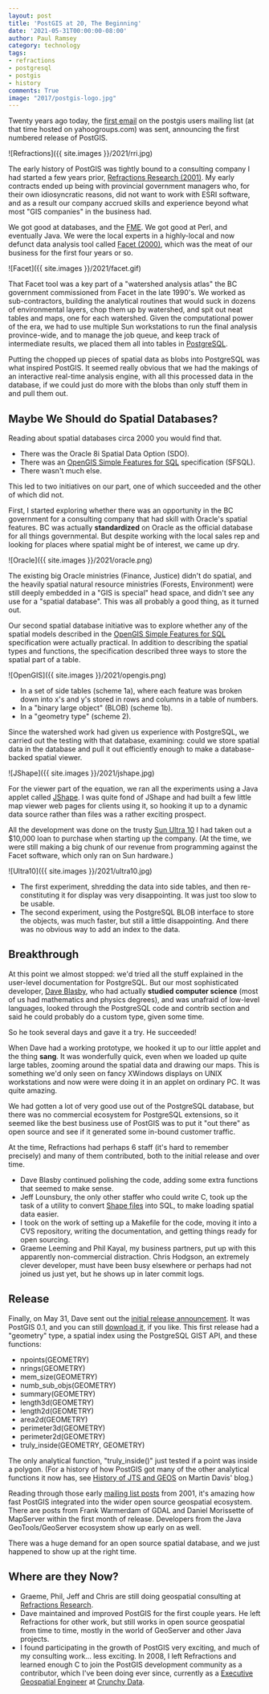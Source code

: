 ```yaml
---
layout: post
title: 'PostGIS at 20, The Beginning'
date: '2021-05-31T00:00:00-08:00'
author: Paul Ramsey
category: technology
tags:
- refractions
- postgresql
- postgis
- history
comments: True
image: "2017/postgis-logo.jpg"
---
```


Twenty years ago today, the [first email](https://lists.osgeo.org/pipermail/postgis-users/2001-May/000000.html) on the postgis users mailing list (at that time hosted on yahoogroups.com) was sent, announcing the first numbered release of PostGIS.

![Refractions]({{ site.images }}/2021/rri.jpg)

The early history of PostGIS was tightly bound to a consulting company I had started a few years prior, [Refractions Research (2001)](https://web.archive.org/web/20010927072731/http://www.refractions.net/). My early contracts ended up being with provincial government managers who, for their own idiosyncratic reasons, did not want to work with ESRI software, and as a result our company accrued skills and experience beyond what most "GIS companies" in the business had. 

We got good at databases, and the [FME](http://www.safe.com). We got good at Perl, and eventually Java. We were the local experts in a highly-local and now defunct data analysis tool called [Facet (2000)](https://web.archive.org/web/20000610151220/http://www.facet.com/cfm/index.cfm), which was the meat of our business for the first four years or so. 

![Facet]({{ site.images }}/2021/facet.gif)

That Facet tool was a key part of a "watershed analysis atlas" the BC government commissioned from Facet in the late 1990's. We worked as sub-contractors, building the analytical routines that would suck in dozens of environmental layers, chop them up by watershed, and spit out neat tables and maps, one for each watershed. Given the computational power of the era, we had to use multiple Sun workstations to run the final analysis province-wide, and to manage the job queue, and keep track of intermediate results, we placed them all into tables in [PostgreSQL](http://postgresql.org).

Putting the chopped up pieces of spatial data as blobs into PostgreSQL was what inspired PostGIS. It seemed really obvious that we had the makings of an interactive real-time analysis engine, with all this processed data in the database, if we could just do more with the blobs than only stuff them in and pull them out.

## Maybe We Should do Spatial Databases?

Reading about spatial databases circa 2000 you would find that.

* There was the Oracle 8i Spatial Data Option (SDO).
* There was an [OpenGIS Simple Features for SQL](https://portal.ogc.org/files/?artifact_id=829) specification (SFSQL).
* There wasn't much else.

This led to two initiatives on our part, one of which succeeded and the other of which did not.

First, I started exploring whether there was an opportunity in the BC government for a consulting company that had skill with Oracle's spatial features. BC was actually **standardized** on Oracle as the official database for all things governmental. But despite working with the local sales rep and looking for places where spatial might be of interest, we came up dry. 

![Oracle]({{ site.images }}/2021/oracle.png)

The existing big Oracle ministries (Finance, Justice) didn't do spatial, and the heavily spatial natural resource ministries (Forests, Environment) were still deeply embedded in a "GIS is special" head space, and didn't see any use for a "spatial database". This was all probably a good thing, as it turned out.

Our second spatial database initiative was to explore whether any of the spatial models described in the [OpenGIS Simple Features for SQL](https://portal.ogc.org/files/?artifact_id=829) specification were actually practical. In addition to describing the spatial types and functions, the specification described three ways to store the spatial part of a table.

![OpenGIS]({{ site.images }}/2021/opengis.png)

* In a set of side tables (scheme 1a), where each feature was broken down into x's and y's stored in rows and columns in a table of numbers. 
* In a "binary large object" (BLOB) (scheme 1b).
* In a "geometry type" (scheme 2).

Since the watershed work had given us experience with PostgreSQL, we carried out the testing with that database, examining: could we store spatial data in the database and pull it out efficiently enough to make a database-backed spatial viewer.

![JShape]({{ site.images }}/2021/jshape.jpg)

For the viewer part of the equation, we ran all the experiments using a Java applet called [JShape](https://web.archive.org/web/20001110130900/http://www.jshape.com/index0.html). I was quite fond of JShape and had built a few little map viewer web pages for clients using it, so hooking it up to a dynamic data source rather than files was a rather exciting prospect.

All the development was done on the trusty [Sun Ultra 10](https://unixhq.com/systems/sun-ultra-10/) I had taken out a $10,000 loan to purchase when starting up the company. (At the time, we were still making a big chunk of our revenue from programming against the Facet software, which only ran on Sun hardware.)

![Ultra10]({{ site.images }}/2021/ultra10.jpg)

* The first experiment, shredding the data into side tables, and then re-constituting it for display was very disappointing.  It was just too slow to be usable.
* The second experiment, using the PostgreSQL BLOB interface to store the objects, was much faster, but still a little disappointing. And there was no obvious way to add an index to the data.

## Breakthrough

At this point we almost stopped: we'd tried all the stuff explained in the user-level documentation for PostgreSQL. But our most sophisticated developer, [Dave Blasby](https://github.com/dblasby), who had actually **studied computer science** (most of us had mathematics and physics degrees), and was unafraid of low-level languages, looked through the PostgreSQL code and contrib section and said he could probably do a custom type, given some time.

So he took several days and gave it a try. He succeeded!

When Dave had a working prototype, we hooked it up to our little applet and the thing **sang**. It was wonderfully quick, even when we loaded up quite large tables, zooming around the spatial data and drawing our maps. This is something we'd only seen on fancy XWindows displays on UNIX workstations and now were were doing it in an applet on ordinary PC. It was quite amazing.

We had gotten a lot of very good use out of the PostgreSQL database, but there was no commercial ecosystem for PostgreSQL extensions, so it seemed like the best business use of PostGIS was to put it "out there" as open source and see if it generated some in-bound customer traffic.

At the time, Refractions had perhaps 6 staff (it's hard to remember precisely) and many of them contributed, both to the initial release and over time.

* Dave Blasby continued polishing the code, adding some extra functions that seemed to make sense.
* Jeff Lounsbury, the only other staffer who could write C, took up the task of a utility to convert [Shape files](https://support.esri.com/en/white-paper/279) into SQL, to make loading spatial data easier.
* I took on the work of setting up a Makefile for the code, moving it into a CVS repository, writing the documentation, and getting things ready for open sourcing.
* Graeme Leeming and Phil Kayal, my business partners, put up with this apparently non-commercial distraction. Chris Hodgson, an extremely clever developer, must have been busy elsewhere or perhaps had not joined us just yet, but he shows up in later commit logs.

## Release

Finally, on May 31, Dave sent out the [initial release announcement](https://lists.osgeo.org/pipermail/postgis-users/2001-May/000000.html). It was PostGIS 0.1, and you can still [download it](http://download.osgeo.org/postgis/source/postgis-0.1.tar.gz), if you like. This first release had a "geometry" type, a spatial index using the PostgreSQL GIST API, and these functions:

* npoints(GEOMETRY)
* nrings(GEOMETRY)
* mem_size(GEOMETRY)
* numb_sub_objs(GEOMETRY)
* summary(GEOMETRY)
* length3d(GEOMETRY)
* length2d(GEOMETRY)
* area2d(GEOMETRY)
* perimeter3d(GEOMETRY)
* perimeter2d(GEOMETRY)
* truly_inside(GEOMETRY, GEOMETRY)

The only analytical function, "truly_inside()" just tested if a point was inside a polygon.  (For a history of how PostGIS got many of the other analytical functions it now has, see [History of JTS and GEOS](http://lin-ear-th-inking.blogspot.com/2007/06/history-of-jts-and-geos.html) on Martin Davis' blog.)

Reading through those early [mailing list posts](https://lists.osgeo.org/pipermail/postgis-users/) from 2001, it's amazing how fast PostGIS integrated into the wider open source geospatial ecosystem. There are posts from Frank Warmerdam of GDAL and Daniel Morissette of MapServer within the first month of release. Developers from the Java GeoTools/GeoServer ecosystem show up early on as well. 

There was a huge demand for an open source spatial database, and we just happened to show up at the right time.

## Where are they Now?

* Graeme, Phil, Jeff and Chris are still doing geospatial consulting at [Refractions Research](http://refractions.net/).
* Dave maintained and improved PostGIS for the first couple years. He left Refractions for other work, but still works in open source geospatial from time to time, mostly in the world of GeoServer and other Java projects.
* I found participating in the growth of PostGIS very exciting, and much of my consulting work... less exciting. In 2008, I left Refractions and learned enough C to join the PostGIS development community as a contributor, which I've been doing ever since, currently as a [Executive Geospatial Engineer](https://www.linkedin.com/in/paul-ramsey-717134/) at [Crunchy Data](https://www.crunchydata.com/).


